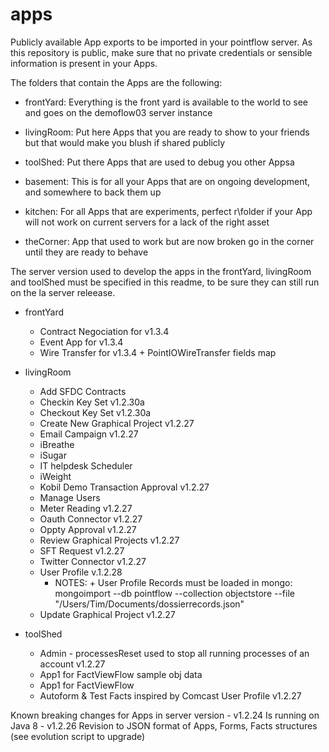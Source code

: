 # apps

Publicly available App exports to be imported in your pointflow server.
As this repository is public, make sure that no private credentials or sensible information is present in your Apps.

The folders that contain the Apps are the following:
* frontYard: Everything is the front yard is available to the world to see and goes on the demoflow03 server instance
* livingRoom: Put here Apps that you are ready to show to your friends but that would make you blush if shared publicly
* toolShed: Put there Apps that are used to debug you other Appsa

* basement: This is for all your Apps that are on ongoing development, and somewhere to back them up 
* kitchen: For all Apps that are experiments, perfect r\folder if your App will not work on current servers for a lack of the right asset
* theCorner: App that used to work but are now broken go in the corner until they are ready to behave

The server version used to develop the apps in the frontYard, livingRoom and toolShed must be specified in this readme, to be sure they can still run on the la server releease.


* frontYard
    - Contract Negociation for v1.3.4
    - Event App for v1.3.4
    - Wire Transfer for v1.3.4 + PointIOWireTransfer fields map
    
* livingRoom
	- Add SFDC Contracts
	- Checkin Key Set v1.2.30a
	- Checkout Key Set v1.2.30a
	- Create New Graphical Project 		v1.2.27
	- Email Campaign	v1.2.27
	- iBreathe
	- iSugar
	- IT helpdesk Scheduler
	- iWeight
	- Kobil Demo Transaction Approval 	v1.2.27
	- Manage Users
	- Meter Reading 	v1.2.27
	- Oauth Connector 	v1.2.27
	- Oppty Approval 	v1.2.27
	- Review Graphical Projects 	v1.2.27
	- SFT Request 	v1.2.27
	- Twitter Connector 	v1.2.27
	- User Profile  v.1.2.28
		* NOTES: + User Profile Records must be loaded in mongo: mongoimport --db pointflow --collection objectstore --file "/Users/Tim/Documents/dossierrecords.json"
	- Update Graphical Project 		v1.2.27

* toolShed
	- Admin - processesReset used to stop all running processes of an account	v1.2.27
	- App1 for FactViewFlow sample obj data
	- App1 for FactViewFlow
	- Autoform & Test Facts inspired by Comcast User Profile 		v1.2.27

Known breaking changes for Apps in server version
	- v1.2.24 Is running on Java 8
	- v1.2.26 Revision to JSON format of Apps, Forms, Facts structures (see evolution script to upgrade)